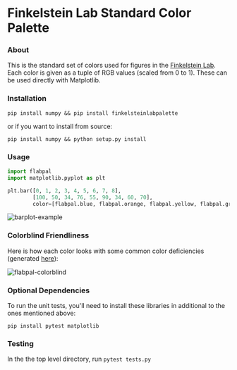 # Finkelstein Lab Standard Color Palette

### About

This is the standard set of colors used for figures in the [Finkelstein Lab](http://www.finkelsteinlab.org). 
Each color is given as a tuple of RGB values (scaled from 0 to 1). These can be used directly with Matplotlib.

### Installation

`pip install numpy && pip install finkelsteinlabpalette`

or if you want to install from source:

`pip install numpy && python setup.py install`

### Usage

```python
import flabpal
import matplotlib.pyplot as plt

plt.bar([0, 1, 2, 3, 4, 5, 6, 7, 8], 
        [100, 50, 34, 76, 55, 90, 34, 60, 70], 
        color=[flabpal.blue, flabpal.orange, flabpal.yellow, flabpal.green, flabpal.red, flabpal.gray, flabpal.pink, flabpal.purple, flabpal.brown])
```

![barplot-example](barplot-example.png)

### Colorblind Friendliness

Here is how each color looks with some common color deficiencies (generated [here](http://www.color-blindness.com/coblis-color-blindness-simulator/)):

![flabpal-colorblind](flabpal-colorblind.png)

### Optional Dependencies

To run the unit tests, you'll need to install these libraries in additional to the ones mentioned above:

`pip install pytest matplotlib`

### Testing

In the the top level directory, run `pytest tests.py`
